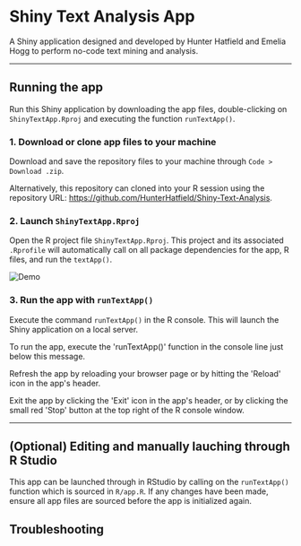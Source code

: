 # Shiny Text Analysis App

A Shiny application designed and developed by Hunter Hatfield and Emelia Hogg to perform no-code text mining and analysis. 

--- 

## Running the app

Run this Shiny application by downloading the app files, double-clicking on `ShinyTextApp.Rproj` and executing the function `runTextApp()`. 

### 1. Download or clone app files to your machine

Download and save the repository files to your machine through `Code > Download .zip`.

Alternatively, this repository can cloned into your R session using the repository URL: <https://github.com/HunterHatfield/Shiny-Text-Analysis>.

### 2. Launch `ShinyTextApp.Rproj`

Open the R project file `ShinyTextApp.Rproj`. This project and its associated `.Rprofile` will automatically call on all package dependencies for the app, R files, and run the `textApp()`. 

![Demo](Launch_Demo.gif)

### 3. Run the app with `runTextApp()`

Execute the command `runTextApp()` in the R console. This will launch the Shiny application on a local server.

To run the app, execute  the 'runTextApp()' function in the  console line just below this message.

Refresh the app by reloading your browser page or by hitting  the 'Reload' icon in the app's header.

Exit the app by clicking the 'Exit' icon in the app's header, or by clicking the small red 'Stop' button at the top right of the R console window.

--- 

## (Optional) Editing and manually lauching through R Studio

This app can be launched through in RStudio by calling on the `runTextApp()` function which is sourced in `R/app.R`. If any changes have been made, ensure all app files are sourced before the app is initialized again.

## Troubleshooting





